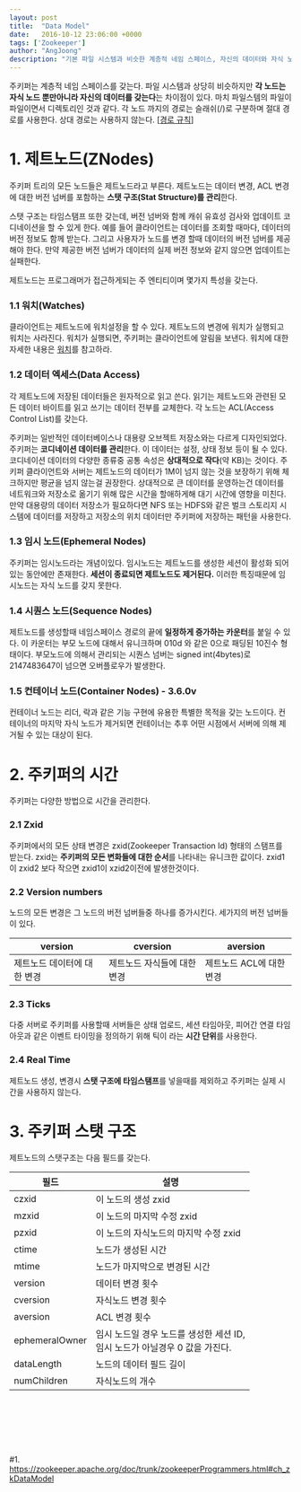 ```yaml
---
layout: post
title:  "Data Model"
date:   2016-10-12 23:06:00 +0000
tags: ['Zookeeper']
author: "AngJoong"
description: "기본 파일 시스템과 비슷한 계층적 네임 스페이스, 자신의 데이터와 자식 노드를 갖는 제트노드"
---
```


주키퍼는 계층적 네임 스페이스를 갖는다. 파일 시스템과 상당히 비슷하지만 **각 노드는 자식 노드 뿐만아니라 자신의 데이터를 갖는다**는 차이점이 있다. 마치 파일스템의 파일이 파일이면서 디렉토리인 것과 같다. 각 노드 까지의 경로는 슬래쉬(/)로 구분하며 절대 경로를 사용한다. 상대 경로는 사용하지 않는다. [[경로 규칙](https://zookeeper.apache.org/doc/trunk/zookeeperProgrammers.html#ch_zkDataModel)]  


# 1. 제트노드(ZNodes)
주키퍼 트리의 모든 노드들은 제트노드라고 부른다. 제트노드는 데이터 변경, ACL 변경에 대한 버전 넘버를 포함하는 **스탯 구조(Stat Structure)를 관리**한다.  

스탯 구조는 타임스탬프 또한 갖는데, 버전 넘버와 함께 캐쉬 유효성 검사와 업데이트 코디네이션을 할 수 있게 한다. 예를 들어 클라이언트는 데이터를 조회할 때마다, 데이터의 버전 정보도 함께 받는다. 그리고 사용자가 노드를 변경 할때 데이터의 버전 넘버를 제공해야 한다. 만약 제공한 버전 넘버가 데이터의 실제 버전 정보와 같지 않으면 업데이트는 실패한다.  

제트노드는 프로그래머가 접근하게되는 주 엔티티이며 몇가지 특성을 갖는다.  

### 1.1 워치(Watches)
클라이언트는 제트노드에 워치설정을 할 수 있다. 제트노드의 변경에 워치가 실행되고 워치는 사라진다. 워치가 실행되면, 주키퍼는 클라이언트에 알림을 보낸다. 워치에 대한 자세한 내용은 [워치]()를 참고하라.

### 1.2 데이터 엑세스(Data Access)
각 제트노드에 저장된 데이터들은 원자적으로 읽고 쓴다. 읽기는 제트노드와 관련된 모든 데이터 바이트를 읽고 쓰기는 데이터 전부를 교체한다. 각 노드는 ACL(Access Control List)를 갖는다.  

주키퍼는 일반적인 데이터베이스나 대용량 오브젝트 저장소와는 다르게 디자인되었다. 주키퍼는 **코디네이션 데이터를 관리**한다. 이 데이터는 설정, 상태 정보 등이 될 수 있다. 코디네이션 데이터의 다양한 종류중 공통 속성은 **상대적으로 작다**(약 KB)는 것이다. 주키퍼 클라이언트와 서버는 제트노드의 데이터가 1M이 넘지 않는 것을 보장하기 위해 체크하지만 평균을 넘지 않는걸 권장한다. 상대적으로 큰 데이터를 운영하는건 데이터를 네트워크와 저장소로 옮기기 위해 많은 시간을 할애하게해 대기 시간에 영향을 미친다. 만약 대용량의 데이터 저장소가 필요하다면 NFS 또는 HDFS와 같은 벌크 스토리지 시스템에 데이터를 저장하고 저장소의 위치 데이터만 주키퍼에 저장하는 패턴을 사용한다.  

### 1.3 임시 노드(Ephemeral Nodes)
주키퍼는 임시노드라는 개념이있다. 임시노드는 제트노드를 생성한 세션이 활성화 되어 있는 동안에만 존재한다. **세션이 종료되면 제트노드도 제거된다.** 이러한 특징때문에 임시노드는 자식 노드를 갖지 못한다.  

### 1.4 시퀀스 노드(Sequence Nodes)
제트노드를 생성할때 네임스페이스 경로의 끝에 **일정하게 증가하는 카운터**를 붙일 수 있다. 이 카운터는 부모 노드에 대해서 유니크하며 010d 와 같은 0으로 패딩된 10진수 형태이다. 부모노드에 의해서 관리되는 시퀀스 넘버는 signed int(4bytes)로 2147483647이 넘으면 오버플로우가 발생한다.  

### 1.5 컨테이너 노드(Container Nodes) - 3.6.0v
컨테이너 노드는 리더, 락과 같은 기능 구현에 유용한 특별한 목적을 갖는 노드이다. 컨테이너의 마지막 자식 노드가 제거되면 컨테이너는 추후 어떤 시점에서 서버에 의해 제거될 수 있는 대상이 된다.  

# 2. 주키퍼의 시간
주키퍼는 다양한 방법으로 시간을 관리한다.  

### 2.1 Zxid
주키퍼에서의 모든 상태 변경은 zxid(Zookeeper Transaction Id) 형태의 스탬프를 받는다. zxid는 **주키퍼의 모든 변화들에 대한 순서**를 나타내는 유니크한 값이다. zxid1이 zxid2 보다 작으면 zxid1이 xzid2이전에 발생한것이다.  

### 2.2 Version numbers
노드의 모든 변경은 그 노드의 버전 넘버들중 하나를 증가시킨다. 세가지의 버전 넘버들이 있다.  

|version|cversion|aversion|
|---|---|---|
|제트노드 데이터에 대한 변경|제트노드 자식들에 대한 변경|제트노드 ACL에 대한 변경|

### 2.3 Ticks
다중 서버로 주키퍼를 사용할때 서버들은 상태 업로드, 세션 타임아웃, 피어간 연결 타임 아웃과 같은 이벤트 타이밍을 정의하기 위해 틱이 라는 **시간 단위**를 사용한다.  

### 2.4 Real Time
제트노드 생성, 변경시 **스탯 구조에 타임스탬프**를 넣을때를 제외하고 주키퍼는 실제 시간을 사용하지 않는다.  

# 3. 주키퍼 스탯 구조
제트노드의 스탯구조는 다음 필드를 갖는다.  

|필드|설명|
|---|---|
|czxid|이 노드의 생성 zxid|
|mzxid|이 노드의 마지막 수정 zxid|
|pzxid|이 노드의 자식노드의 마지막 수정 zxid|
|ctime|노드가 생성된 시간|
|mtime|노드가 마지막으로 변경된 시간|
|version|데이터 변경 횟수|
|cversion|자식노드 변경 횟수|
|aversion|ACL 변경 횟수|
|ephemeralOwner|임시 노드일 경우 노드를 생성한 세션 ID,<br>임시 노드가 아닐경우 0 값을 가진다.|
|dataLength|노드의 데이터 필드 길이|
|numChildren|자식노드의 개수|

<br>
<br>
<br>
<br>
<br>

\#1. https://zookeeper.apache.org/doc/trunk/zookeeperProgrammers.html#ch_zkDataModel
